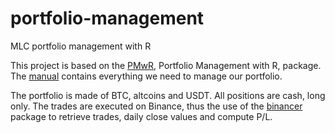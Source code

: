 # portfolio-management
MLC portfolio management with R

This project is based on the [PMwR](https://cran.r-project.org/web/packages/PMwR/),
Portfolio Management with R, package. The [manual](https://enricoschumann.net/R/packages/PMwR/manual)
contains everything we need to manage our portfolio.

The portfolio is made of BTC, altcoins and USDT. All positions are cash, long
only. The trades are executed on Binance, thus the use of the [binancer](https://github.com/daroczig/binancer)
package to retrieve trades, daily close values and compute P/L.

